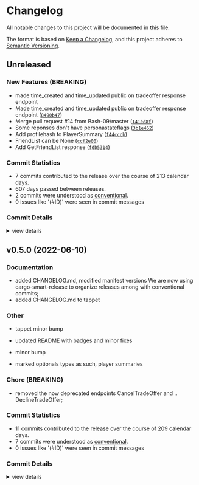 # Changelog

All notable changes to this project will be documented in this file.

The format is based on [Keep a Changelog](https://keepachangelog.com/en/1.0.0/),
and this project adheres to [Semantic Versioning](https://semver.org/spec/v2.0.0.html).

## Unreleased

### New Features (BREAKING)

 - <csr-id-8490b470ab165e064bf7f6cced4031cb4437b082/> made time_created and time_updated public on tradeoffer response endpoint
 - Made time_created and time_updated public on tradeoffer response endpoint ([`8490b47`](https://github.com/saskenuba/SteamHelper-rs/commit/8490b470ab165e064bf7f6cced4031cb4437b082))
 - Merge pull request #14 from Bash-09/master ([`141ed8f`](https://github.com/saskenuba/SteamHelper-rs/commit/141ed8fc443530ab3fee46399a3c16081a148d10))
 - Some reponses don't have personastateflags ([`3b1e462`](https://github.com/saskenuba/SteamHelper-rs/commit/3b1e462b9a22afcd2acc26edb7ddac1cc35e2f86))
 - Add profilehash to PlayerSummary ([`f44cccb`](https://github.com/saskenuba/SteamHelper-rs/commit/f44cccbc5cf85fc28e5698b11ac4cc4a3912b057))
 - FriendList can be None ([`ccf2e00`](https://github.com/saskenuba/SteamHelper-rs/commit/ccf2e00442cdbe5fdd9085816d1c1a1ff1c932f3))
 - Add GetFriendList response ([`fdb5314`](https://github.com/saskenuba/SteamHelper-rs/commit/fdb53148264f7f7b5461299f51611d39b38f74b3))

### Commit Statistics

<csr-read-only-do-not-edit/>

 - 7 commits contributed to the release over the course of 213 calendar days.
 - 607 days passed between releases.
 - 2 commits were understood as [conventional](https://www.conventionalcommits.org).
 - 0 issues like '(#ID)' were seen in commit messages

### Commit Details

<csr-read-only-do-not-edit/>

<details><summary>view details</summary></details>

## v0.5.0 (2022-06-10)

<csr-id-b2186a6426e52516cecfbda6201028c63229330f/>
<csr-id-14404f4fd83c4c74893e3888693398d98bc3f199/>
<csr-id-a690cf419f36bb737250f0de65aed897e7b5237f/>
<csr-id-02d3b260b9b77a9979073dd3ce2dba792f831ced/>
<csr-id-4bae88942672f2196733df6bc58a82c5a2a7bdf0/>

### Documentation

 - <csr-id-fb87360214c2f6d1319f467b82b27706ae157111/> added CHANGELOG.md, modified manifest versions
   We are now using cargo-smart-release to organize releases among with
   conventional commits;
 - <csr-id-fb999c76e06ac25b09708b0b744115d29520c04f/> added CHANGELOG.md to tappet

### Other

 - <csr-id-b2186a6426e52516cecfbda6201028c63229330f/> tappet minor bump

 - <csr-id-14404f4fd83c4c74893e3888693398d98bc3f199/> updated README with badges and minor fixes

 - <csr-id-a690cf419f36bb737250f0de65aed897e7b5237f/> minor bump

 - <csr-id-02d3b260b9b77a9979073dd3ce2dba792f831ced/> marked optionals types as such, player summaries


### Chore (BREAKING)

 - <csr-id-4bae88942672f2196733df6bc58a82c5a2a7bdf0/> removed the now deprecated endpoints CancelTradeOffer and ..
   DeclineTradeOffer;

### Commit Statistics

<csr-read-only-do-not-edit/>

 - 11 commits contributed to the release over the course of 209 calendar days.
 - 7 commits were understood as [conventional](https://www.conventionalcommits.org).
 - 0 issues like '(#ID)' were seen in commit messages

### Commit Details

<csr-read-only-do-not-edit/>

<details><summary>view details</summary>

 * **Uncategorized**
    - Release tappet v0.5.0 ([`019e832`](https://github.com/saskenuba/SteamHelper-rs/commit/019e832c008efd5674cfa35a0659ab145142d674))
    - Added CHANGELOG.md to tappet ([`fb999c7`](https://github.com/saskenuba/SteamHelper-rs/commit/fb999c76e06ac25b09708b0b744115d29520c04f))
    - Tappet minor bump ([`b2186a6`](https://github.com/saskenuba/SteamHelper-rs/commit/b2186a6426e52516cecfbda6201028c63229330f))
    - Removed the now deprecated endpoints CancelTradeOffer and .. ([`4bae889`](https://github.com/saskenuba/SteamHelper-rs/commit/4bae88942672f2196733df6bc58a82c5a2a7bdf0))
    - Added CHANGELOG.md, modified manifest versions ([`fb87360`](https://github.com/saskenuba/SteamHelper-rs/commit/fb87360214c2f6d1319f467b82b27706ae157111))
    - Updated README with badges and minor fixes ([`14404f4`](https://github.com/saskenuba/SteamHelper-rs/commit/14404f4fd83c4c74893e3888693398d98bc3f199))
    - Minor bump ([`a690cf4`](https://github.com/saskenuba/SteamHelper-rs/commit/a690cf419f36bb737250f0de65aed897e7b5237f))
    - Marked optionals types as such, player summaries ([`02d3b26`](https://github.com/saskenuba/SteamHelper-rs/commit/02d3b260b9b77a9979073dd3ce2dba792f831ced))
    - (tappet): fixed and improved readme ([`a882cec`](https://github.com/saskenuba/SteamHelper-rs/commit/a882cec1c7c98f202deca3518ae42c3fd21ad343))
    - (tappet): missing imports for "blocking" feature ([`25b0114`](https://github.com/saskenuba/SteamHelper-rs/commit/25b011474873280e088e8dbc3da21a3bbe8ce73c))
    - (web-api, web-api-derive) renamed "steam-web-api" to "tappet" ([`4e59ded`](https://github.com/saskenuba/SteamHelper-rs/commit/4e59ded6883fb7201ae8554d747b2ddb2c057dce))
</details>

